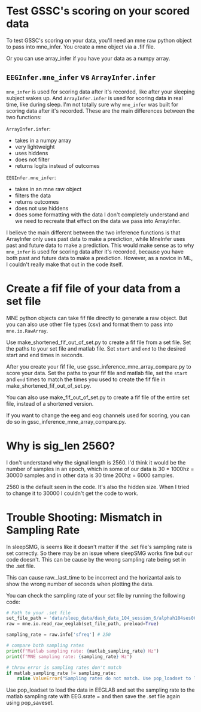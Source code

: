 # Test GSSC's scoring on your scored data

To test GSSC's scoring on your data, you'll need an mne raw python object to pass into mne_infer. You create a mne object via a .fif file. 

Or you can use array_infer if you have your data as a numpy array.

## `EEGInfer.mne_infer` vs `ArrayInfer.infer`
`mne_infer` is used for scoring data after it's recorded, like after your sleeping subject wakes up. And `ArrayInfer.infer` is used for scoring data in real time, like during sleep. I'm not totally sure why `mne_infer` was built for scoring data after it's recorded. These are the main differences between the two functions:

`ArrayInfer.infer`:
- takes in a numpy array
- very lightweight
- uses hiddens
- does not filter
- returns logits instead of outcomes

`EEGInfer.mne_infer`:
- takes in an mne raw object
- filters the data
- returns outcomes 
- does not use hiddens  
- does some formatting with the data I don't completely understand and we need to recreate that effect on the data we pass into ArrayInfer.

I believe the main different between the two inference functions is that ArrayInfer only uses past data to make a prediction, while MneInfer uses past and future data to make a prediction. This would make sense as to why `mne_infer` is used for scoring data after it's recorded, because you have both past and future data to make a prediction. However, as a novice in ML, I couldn't really make that out in the code itself.


# Create a fif file of your data from a set file
MNE python objects can take fif file directly to generate a raw object. But you can also use other file types (csv) and format them to pass into `mne.io.RawArray`.

Use make_shortened_fif_out_of_set.py to create a fif file from a set file. Set the paths to your set file and matlab file. Set `start` and `end` to the desired start and end times in seconds. 

After you create your fif file, use gssc_inference_mne_array_compare.py to score your data. Set the paths to your fif file and matlab file, set the `start` and `end` times to match the times you used to create the fif file in make_shortened_fif_out_of_set.py.

You can also use make_fif_out_of_set.py to create a fif file of the entire set file, instead of a shortened version.

If you want to change the eeg and eog channels used for scoring, you can do so in gssc_inference_mne_array_compare.py. 

# Why is sig_len 2560?
I don't understand why the signal length is 2560. I'd think it would be the number of samples in an epoch, which in some of our data is 30 * 1000hz = 30000 samples and in other data is 30 time 200hz = 6000 samples. 

2560 is the default seen in the code. It's also the hidden size. When I tried to change it to 30000 I couldn't get the code to work. 

# Trouble Shooting: Mismatch in Sampling Rate
In sleepSMG, is seems like it doesn't matter if the .set file's sampling rate is set correctly. So there may be an issue where sleepSMG works fine but our code doesn't. This can be cause by the wrong sampling rate being set in the .set file. 

This can cause raw._last_time to be incorrect and the horizantal axis to show the wrong number of seconds when plotting the data. 

You can check the sampling rate of your set file by running the following code:

```python
# Path to your .set file
set_file_path = 'data/sleep_data/dash_data_104_session_6/alphah104ses06scoring_corrected.set' 
raw = mne.io.read_raw_eeglab(set_file_path, preload=True)

sampling_rate = raw.info['sfreq'] # 250

# compare both sampling rates
print(f"Matlab sampling rate: {matlab_sampling_rate} Hz")
print(f"MNE sampling rate: {sampling_rate} Hz")

# throw error is sampling rates don't match
if matlab_sampling_rate != sampling_rate:
    raise ValueError("Sampling rates do not match. Use pop_loadset to load the data in EEGLAB and set the sampling rate to the matlab sampling rate with EEG.srate = and then save the .set file again using pop_saveset.")

```
Use pop_loadset to load the data in EEGLAB and set the sampling rate to the matlab sampling rate with EEG.srate = and then save the .set file again using pop_saveset.
